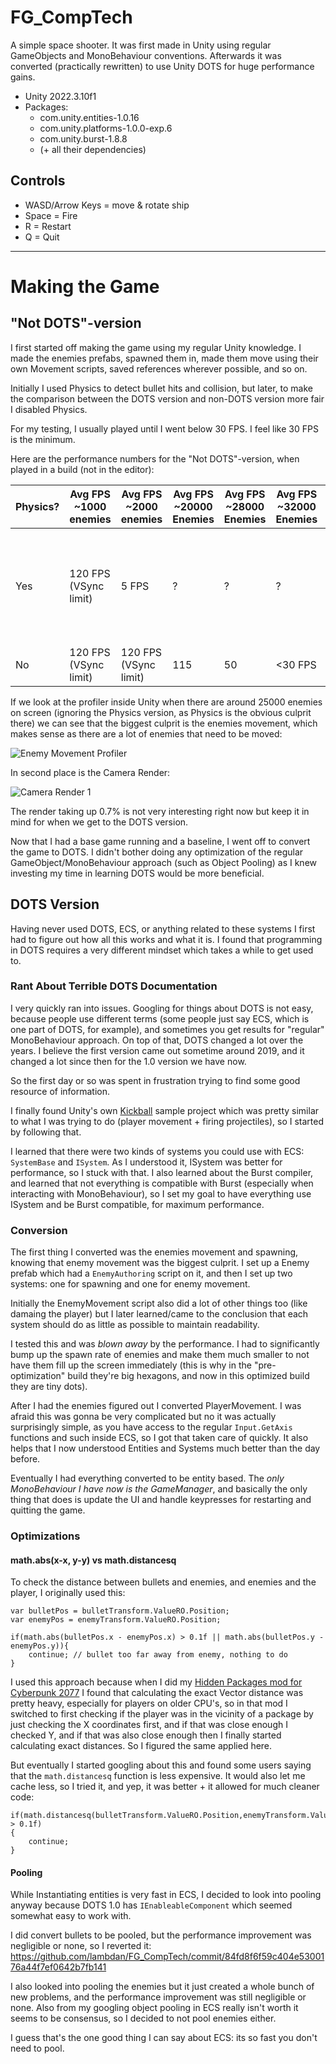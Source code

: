 # FG_CompTech

A simple space shooter. It was first made in Unity using regular GameObjects and MonoBehaviour conventions. Afterwards it was converted (practically rewritten) to use Unity DOTS for huge performance gains.

- Unity 2022.3.10f1
- Packages:
    - com.unity.entities-1.0.16
    - com.unity.platforms-1.0.0-exp.6
    - com.unity.burst-1.8.8
    + (+ all their dependencies)

## Controls

- WASD/Arrow Keys = move & rotate ship
- Space = Fire
- R = Restart
- Q = Quit

------------------------------------

# Making the Game

## "Not DOTS"-version

I first started off making the game using my regular Unity knowledge. I made the enemies prefabs, spawned them in, made them move using their own Movement scripts, saved references wherever possible, and so on. 

Initially I used Physics to detect bullet hits and collision, but later, to make the comparison between the DOTS version and non-DOTS version more fair I disabled Physics.

For my testing, I usually played until I went below 30 FPS. I feel like 30 FPS is the minimum.

Here are the performance numbers for the "Not DOTS"-version, when played in a build (not in the editor):

|Physics?|Avg FPS ~1000 enemies|Avg FPS ~2000 enemies|Avg FPS ~20000 Enemies|Avg FPS ~28000 Enemies|Avg FPS ~32000 Enemies|Comment|
|--------|---------------------|----------------------|---------------------|-----|----|-----|
|Yes|120 FPS (VSync limit)|5 FPS|?|?|?|Seems to hit some kind of hard limit at 2000 enemies, making the framerate insufferable
|No|120 FPS (VSync limit)|120 FPS (VSync limit)|115|50|<30 FPS|

If we look at the profiler inside Unity when there are around 25000 enemies on screen (ignoring the Physics version, as Physics is the obvious culprit there) we can see that the biggest culprit is the enemies movement, which makes sense as there are a lot of enemies that need to be moved:

![Enemy Movement Profiler](https://djsimg.org/Forceful-Downright-Ilsamochadegu.png)

In second place is the Camera Render:

![Camera Render 1](https://djsimg.org/Distant-Coordinated-Monarch.png)

The render taking up 0.7% is not very interesting right now but keep it in mind for when we get to the DOTS version.

Now that I had a base game running and a baseline, I went off to convert the game to DOTS. I didn't bother doing any optimization of the regular GameObject/MonoBehaviour approach (such as Object Pooling) as I knew investing my time in learning DOTS would be more beneficial.

## DOTS Version

Having never used DOTS, ECS, or anything related to these systems I first had to figure out how all this works and what it is. I found that programming in DOTS requires a very different mindset which takes a while to get used to.

### Rant About Terrible DOTS Documentation

I very quickly ran into issues. Googling for things about DOTS is not easy, because people use different terms (some people just say ECS, which is one part of DOTS, for example), and sometimes you get results for "regular" MonoBehaviour approach. On top of that, DOTS changed a lot over the years. I believe the first version came out sometime around 2019, and it changed a lot since then for the 1.0 version we have now.

So the first day or so was spent in frustration trying to find some good resource of information. 

I finally found Unity's own [Kickball](https://github.com/Unity-Technologies/EntityComponentSystemSamples/tree/master/EntitiesSamples/Assets/Tutorials/Kickball) sample project which was pretty similar to what I was trying to do (player movement + firing projectiles), so I started by following that.

I learned that there were two kinds of systems you could use with ECS: `SystemBase` and `ISystem`. As I understood it, ISystem was better for performance, so I stuck with that.
I also learned about the Burst compiler, and learned that not everything is compatible with Burst (especially when interacting with MonoBehaviour), so I set my goal to have everything use ISystem and be Burst compatible, for maximum performance.

### Conversion

The first thing I converted was the enemies movement and spawning, knowing that enemy movement was the biggest culprit. 
I set up a Enemy prefab which had a `EnemyAuthoring` script on it, and then I set up two systems: one for spawning and one for enemy movement.

Initially the EnemyMovement script also did a lot of other things too (like damaing the player) but I later learned/came to the conclusion that each system should do as little as possible to maintain readability.

I tested this and was *blown away* by the performance. I had to significantly bump up the spawn rate of enemies and make them much smaller to not have them fill up the screen immediately (this is why in the "pre-optimization" build they're big hexagons, and now in this optimized build they are tiny dots).

After I had the enemies figured out I converted PlayerMovement. I was afraid this was gonna be very complicated but no it was actually surprisingly simple, as you have access to the regular `Input.GetAxis` functions and such inside ECS, so I got that taken care of quickly. It also helps that I now understood Entities and Systems much better than the day before.

Eventually I had everything converted to be entity based. The *only MonoBehaviour I have now is the GameManager*, and basically the only thing that does is update the UI and handle keypresses for restarting and quitting the game.

### Optimizations

#### math.abs(x-x, y-y) vs math.distancesq

To check the distance between bullets and enemies, and enemies and the player, I originally used this:


```
var bulletPos = bulletTransform.ValueRO.Position;
var enemyPos = enemyTransform.ValueRO.Position;

if(math.abs(bulletPos.x - enemyPos.x) > 0.1f || math.abs(bulletPos.y - enemyPos.y)){
    continue; // bullet too far away from enemy, nothing to do
}
```

I used this approach because when I did my [Hidden Packages mod for Cyberpunk 2077](https://www.nexusmods.com/cyberpunk2077/mods/3586) I found that calculating the exact Vector distance was pretty heavy, especially for players on older CPU's, so in that mod I switched to first checking if the player was in the vicinity of a package by just checking the X coordinates first, and if that was close enough I checked Y, and if that was also close enough then I finally started calculating exact distances. 
So I figured the same applied here.

But eventually I started googling about this and found some users saying that the `math.distancesq` function is less expensive. It would also let me cache less, so I tried it, and yep, it was better + it allowed for much cleaner code:

```
if(math.distancesq(bulletTransform.ValueRO.Position,enemyTransform.ValueRO.Position) > 0.1f)
{
    continue;
}
```

#### Pooling

While Instantiating entities is very fast in ECS, I decided to look into pooling anyway because DOTS 1.0 has `IEnableableComponent` which seemed somewhat easy to work with.

I did convert bullets to be pooled, but the performance improvement was negligible or none, so I reverted it: https://github.com/lambdan/FG_CompTech/commit/84fd8f6f59c404e5300176a44f7ef0642b7fb141

I also looked into pooling the enemies but it just created a whole bunch of new problems, and the performance improvement was still negligible or none. Also from my googling object pooling in ECS really isn't worth it seems to be consensus, so I decided to not pool enemies either.

I guess that's the one good thing I can say about ECS: its so fast you don't need to pool.



